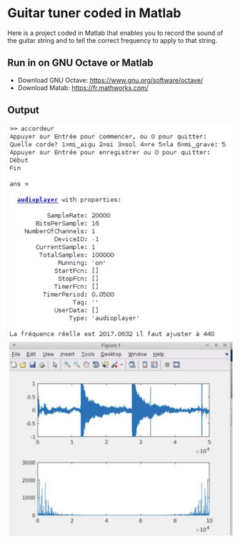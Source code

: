 # Guitar tuner coded in Matlab

Here is a project coded in Matlab that enables you to record the sound of the guitar string and to tell the correct frequency to apply to that string.

## Run in on GNU Octave or Matlab

- Download GNU Octave: https://www.gnu.org/software/octave/
- Download Matab: https://fr.mathworks.com/

## Output

![output](https://github.com/mylinhlethien/accordeur-guitare-matlab/blob/master/Capture%20d%E2%80%99e%CC%81cran%202020-02-07%20a%CC%80%2018.30.28.png)
![output](https://github.com/mylinhlethien/accordeur-guitare-matlab/blob/master/Capture%20d%E2%80%99e%CC%81cran%202020-02-07%20a%CC%80%2018.30.50.png)
